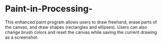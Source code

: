 # Paint-in-Processing-
This enhanced paint program allows users to draw freehand, erase parts of the canvas, and draw shapes (rectangles and ellipses).  Users can also change brush colors and reset the canvas while saving the current drawing as a screenshot.
